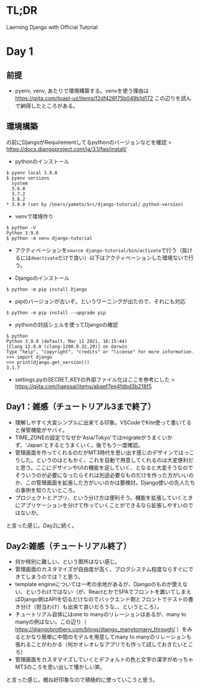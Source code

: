 # TL;DR

Laerning Django with Official Tutorial

# Day 1

## 前提

* pyenv, venv, あたりで環境構築する。venvを使う理由は https://qiita.com/toast-uz/items/f2df428f75b049b1d172 この辺りを読んで納得したところがある。

## 環境構築

の前にDjangoがRequirementしてるpythonのバージョンなどを確認 > https://docs.djangoproject.com/ja/3.1/faq/install/

* pythonのインストール
```
$ pyenv local 3.9.0
$ pyenv versions
  system
  3.6.8
  3.7.2
  3.8.2
* 3.9.0 (set by /Users/yamato/Src/django-tutorial/.python-version)
```

* venvで環境作り
```
$ python -V
Python 3.9.0
$ python -m venv django-tutorial
```

* アクティベーションを`source django-tutorial/bin/activate`で行う（抜けるには`deactivate`だけで良い）以下はアクティベーションした環境ないで行う。

* Djangoのインストール
```
$ python -m pip install Django
```

* pipのバージョンが古いぞ。というワーニングが出たので、それにも対応
```
$ python -m pip install --upgrade pip
```

* pythonの対話シェルを使ってDjangoの確認
```
$ python
Python 3.9.0 (default, Mar 11 2021, 16:15:44) 
[Clang 12.0.0 (clang-1200.0.32.29)] on darwin
Type "help", "copyright", "credits" or "license" for more information.
>>> import django
>>> print(django.get_version())
3.1.7
```

* settings.pyのSECRET_KEYの外部ファイル化はここを参考にした > https://qiita.com/haessal/items/abaef7ee4fdbd3b218f5


## Day1：雑感（チュートリアル3まで終了）

* 理解しやすく大変シンプルに出来てる印象。VSCodeでKite使って書いてると保管機能がヤバイ。
* TIME_ZONEの設定でなぜか’Asia/Tokyo'ではmigrateがうまくいかず、'Japan'とするとうまくいく。後でもう一度確認。
* 管理画面を作ってくれるのだがMT3時代を思い出す感じのデザインでほっこりした。というのはともかく、これを自動で用意してくれるのは大変便利だと思う。ここにデザインやUIの機能を足していく、となると大変そうなのでそういうのが必要になったらそれは別途必要なものだけを作った方がいいのか、この管理画面を拡張した方がいいのかは要検討。Django使いの先人たちの事例を知りたいところ。
* プロジェクトとアプリ、という分け方は便利そう。機能を拡張していくときにアプリケーションを分けて作っていくことができるなら拡張しやすいのではないか。

と言った感じ。Day2に続く。

## Day2:雑感（チュートリアル終了）

* 何か特別に難しい、という箇所はない感じ。
* 管理画面のカスタマイズが自由度が高く、ブログシステム程度ならすぐにできてしまうのでは？と思う。
* template engineについては一考の余地があるが、Djangoのものが使えない、というわけではない（が、ReactとかでSPAでフロントを置いてしまえばDjango側はAPIを切るだけなのでバックエンド側とフロントでテストの書き分け（担当わけ）も出来て良いだろうな、、というところ）。
* チュートリアル自体にはone to manyのリレーションはあるが、many to manyの例はない。この辺り（ https://djangobrothers.com/blogs/django_manytomany_through/ ）をみるとかなり簡単に中間のモデルを用意してmany to manyのリレーションも張れることがわかる（何かオレオレなアプリでも作って試しておきたいところ）
* 管理画面をカスタマイズしていくとデフォルトの色と文字の漢字がめっちゃMT3のころを思い出して懐かしい笑。

と言った感じ。概ね好印象なので積極的に使っていこうと思う。